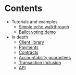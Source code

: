 # Contents

* Tutorials and examples
    * [Simple echo walkthrough](./echoWalkthrough)
    * [Ballot voting demo](https://github.com/stonecoldpat/anysender-voting)
* In depth
    * [Client library](./client.md)
    * [Payments](./payments.md)
    * [Contracts](https://github.com/PISAresearch/contracts.any.sender)
    * [Accountability guarantees](./guarantees.md)
    * [Transaction inclusion](./transactionInclusion.md)
    * [API](./API.md)